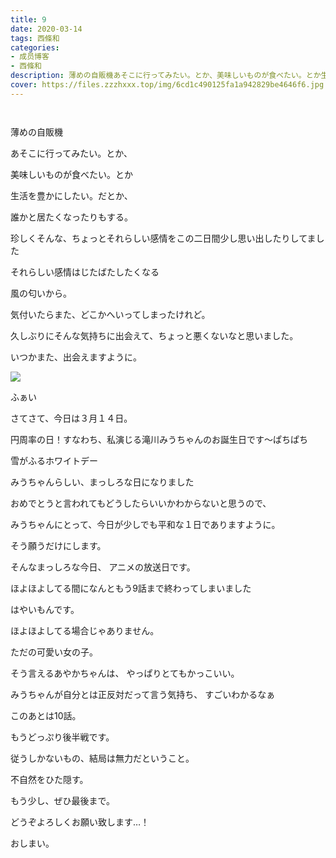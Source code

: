 ```yaml
---
title: 9
date: 2020-03-14
tags: 西條和
categories: 
- 成员博客
- 西條和
description: 薄めの自販機あそこに行ってみたい。とか、美味しいものが食べたい。とか生活を豊かにしたい。だとか...
cover: https://files.zzzhxxx.top/img/6cd1c490125fa1a942829be4646f6.jpg 
---
```


        ﻿












薄めの自販機





















あそこに行ってみたい。とか、






美味しいものが食べたい。とか








生活を豊かにしたい。だとか、







誰かと居たくなったりもする。












珍しくそんな、ちょっとそれらしい感情をこの二日間少し思い出したりしてました














それらしい感情はじたばたしたくなる










風の匂いから。


















気付いたらまた、どこかへいってしまったけれど。

















久しぶりにそんな気持ちに出会えて、ちょっと悪くないなと思いました。















いつかまた、出会えますように。













![](https://files.zzzhxxx.top/img/6cd1c490125fa1a942829be4646f6.jpg)



ふぁい









さてさて、今日は３月１４日。






円周率の日！すなわち、私演じる滝川みうちゃんのお誕生日です〜ぱちぱち









雪がふるホワイトデー









みうちゃんらしい、まっしろな日になりました












おめでとうと言われてもどうしたらいいかわからないと思うので、


みうちゃんにとって、今日が少しでも平和な１日でありますように。




そう願うだけにします。











そんなまっしろな今日、
アニメの放送日です。












ほよほよしてる間になんともう9話まで終わってしまいました




はやいもんです。




ほよほよしてる場合じゃありません。
















ただの可愛い女の子。






そう言えるあやかちゃんは、
やっぱりとてもかっこいい。








みうちゃんが自分とは正反対だって言う気持ち、
すごいわかるなぁ













このあとは10話。









もうどっぷり後半戦です。













従うしかないもの、結局は無力だということ。






不自然をひた隠す。














もう少し、ぜひ最後まで。




どうぞよろしくお願い致します…！















おしまい。


